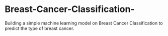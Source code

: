 # Breast-Cancer-Classification-
Building a simple machine learning model on Breast Cancer Classification to predict the type of breast cancer.
